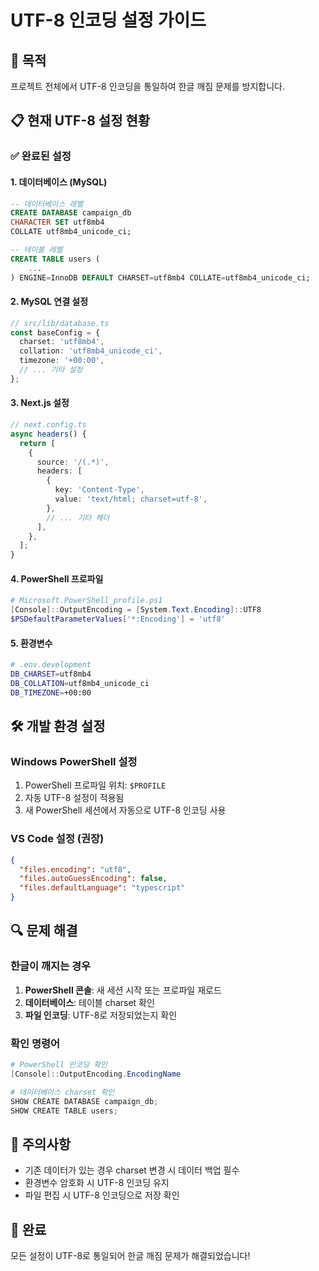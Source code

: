 # UTF-8 인코딩 설정 가이드

## 🎯 목적
프로젝트 전체에서 UTF-8 인코딩을 통일하여 한글 깨짐 문제를 방지합니다.

## 📋 현재 UTF-8 설정 현황

### ✅ 완료된 설정

#### 1. 데이터베이스 (MySQL)
```sql
-- 데이터베이스 레벨
CREATE DATABASE campaign_db 
CHARACTER SET utf8mb4 
COLLATE utf8mb4_unicode_ci;

-- 테이블 레벨
CREATE TABLE users (
    ...
) ENGINE=InnoDB DEFAULT CHARSET=utf8mb4 COLLATE=utf8mb4_unicode_ci;
```

#### 2. MySQL 연결 설정
```typescript
// src/lib/database.ts
const baseConfig = {
  charset: 'utf8mb4',
  collation: 'utf8mb4_unicode_ci',
  timezone: '+00:00',
  // ... 기타 설정
};
```

#### 3. Next.js 설정
```typescript
// next.config.ts
async headers() {
  return [
    {
      source: '/(.*)',
      headers: [
        {
          key: 'Content-Type',
          value: 'text/html; charset=utf-8',
        },
        // ... 기타 헤더
      ],
    },
  ];
}
```

#### 4. PowerShell 프로파일
```powershell
# Microsoft.PowerShell_profile.ps1
[Console]::OutputEncoding = [System.Text.Encoding]::UTF8
$PSDefaultParameterValues['*:Encoding'] = 'utf8'
```

#### 5. 환경변수
```bash
# .env.development
DB_CHARSET=utf8mb4
DB_COLLATION=utf8mb4_unicode_ci
DB_TIMEZONE=+00:00
```

## 🛠️ 개발 환경 설정

### Windows PowerShell 설정
1. PowerShell 프로파일 위치: `$PROFILE`
2. 자동 UTF-8 설정이 적용됨
3. 새 PowerShell 세션에서 자동으로 UTF-8 인코딩 사용

### VS Code 설정 (권장)
```json
{
  "files.encoding": "utf8",
  "files.autoGuessEncoding": false,
  "files.defaultLanguage": "typescript"
}
```

## 🔍 문제 해결

### 한글이 깨지는 경우
1. **PowerShell 콘솔**: 새 세션 시작 또는 프로파일 재로드
2. **데이터베이스**: 테이블 charset 확인
3. **파일 인코딩**: UTF-8로 저장되었는지 확인

### 확인 명령어
```powershell
# PowerShell 인코딩 확인
[Console]::OutputEncoding.EncodingName

# 데이터베이스 charset 확인
SHOW CREATE DATABASE campaign_db;
SHOW CREATE TABLE users;
```

## 📝 주의사항
- 기존 데이터가 있는 경우 charset 변경 시 데이터 백업 필수
- 환경변수 암호화 시 UTF-8 인코딩 유지
- 파일 편집 시 UTF-8 인코딩으로 저장 확인

## 🎉 완료
모든 설정이 UTF-8로 통일되어 한글 깨짐 문제가 해결되었습니다! 